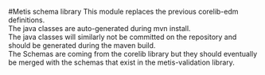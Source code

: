 #Metis schema library
This module replaces the previous corelib-edm definitions.  
The java classes are auto-generated during mvn install.      
The java classes will similarly not be committed on the repository and should be generated during the maven build.  
The Schemas are coming from the corelib library but they should eventually be merged with the schemas that exist in the metis-validation library.    